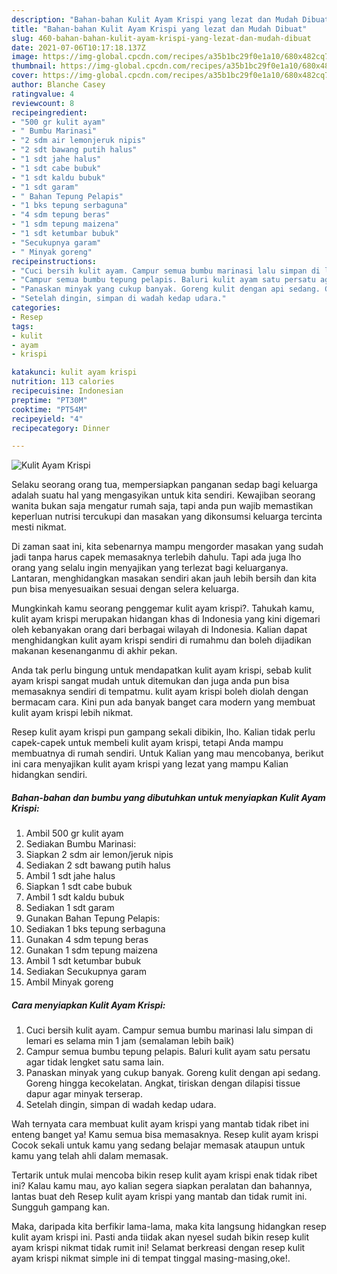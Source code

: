 ```yaml
---
description: "Bahan-bahan Kulit Ayam Krispi yang lezat dan Mudah Dibuat"
title: "Bahan-bahan Kulit Ayam Krispi yang lezat dan Mudah Dibuat"
slug: 460-bahan-bahan-kulit-ayam-krispi-yang-lezat-dan-mudah-dibuat
date: 2021-07-06T10:17:18.137Z
image: https://img-global.cpcdn.com/recipes/a35b1bc29f0e1a10/680x482cq70/kulit-ayam-krispi-foto-resep-utama.jpg
thumbnail: https://img-global.cpcdn.com/recipes/a35b1bc29f0e1a10/680x482cq70/kulit-ayam-krispi-foto-resep-utama.jpg
cover: https://img-global.cpcdn.com/recipes/a35b1bc29f0e1a10/680x482cq70/kulit-ayam-krispi-foto-resep-utama.jpg
author: Blanche Casey
ratingvalue: 4
reviewcount: 8
recipeingredient:
- "500 gr kulit ayam"
- " Bumbu Marinasi"
- "2 sdm air lemonjeruk nipis"
- "2 sdt bawang putih halus"
- "1 sdt jahe halus"
- "1 sdt cabe bubuk"
- "1 sdt kaldu bubuk"
- "1 sdt garam"
- " Bahan Tepung Pelapis"
- "1 bks tepung serbaguna"
- "4 sdm tepung beras"
- "1 sdm tepung maizena"
- "1 sdt ketumbar bubuk"
- "Secukupnya garam"
- " Minyak goreng"
recipeinstructions:
- "Cuci bersih kulit ayam. Campur semua bumbu marinasi lalu simpan di lemari es selama min 1 jam (semalaman lebih baik)"
- "Campur semua bumbu tepung pelapis. Baluri kulit ayam satu persatu agar tidak lengket satu sama lain."
- "Panaskan minyak yang cukup banyak. Goreng kulit dengan api sedang. Goreng hingga kecokelatan. Angkat, tiriskan dengan dilapisi tissue dapur agar minyak terserap."
- "Setelah dingin, simpan di wadah kedap udara."
categories:
- Resep
tags:
- kulit
- ayam
- krispi

katakunci: kulit ayam krispi 
nutrition: 113 calories
recipecuisine: Indonesian
preptime: "PT30M"
cooktime: "PT54M"
recipeyield: "4"
recipecategory: Dinner

---
```



![Kulit Ayam Krispi](https://img-global.cpcdn.com/recipes/a35b1bc29f0e1a10/680x482cq70/kulit-ayam-krispi-foto-resep-utama.jpg)

Selaku seorang orang tua, mempersiapkan panganan sedap bagi keluarga adalah suatu hal yang mengasyikan untuk kita sendiri. Kewajiban seorang  wanita bukan saja mengatur rumah saja, tapi anda pun wajib memastikan keperluan nutrisi tercukupi dan masakan yang dikonsumsi keluarga tercinta mesti nikmat.

Di zaman  saat ini, kita sebenarnya mampu mengorder masakan yang sudah jadi tanpa harus capek memasaknya terlebih dahulu. Tapi ada juga lho orang yang selalu ingin menyajikan yang terlezat bagi keluarganya. Lantaran, menghidangkan masakan sendiri akan jauh lebih bersih dan kita pun bisa menyesuaikan sesuai dengan selera keluarga. 



Mungkinkah kamu seorang penggemar kulit ayam krispi?. Tahukah kamu, kulit ayam krispi merupakan hidangan khas di Indonesia yang kini digemari oleh kebanyakan orang dari berbagai wilayah di Indonesia. Kalian dapat menghidangkan kulit ayam krispi sendiri di rumahmu dan boleh dijadikan makanan kesenanganmu di akhir pekan.

Anda tak perlu bingung untuk mendapatkan kulit ayam krispi, sebab kulit ayam krispi sangat mudah untuk ditemukan dan juga anda pun bisa memasaknya sendiri di tempatmu. kulit ayam krispi boleh diolah dengan bermacam cara. Kini pun ada banyak banget cara modern yang membuat kulit ayam krispi lebih nikmat.

Resep kulit ayam krispi pun gampang sekali dibikin, lho. Kalian tidak perlu capek-capek untuk membeli kulit ayam krispi, tetapi Anda mampu membuatnya di rumah sendiri. Untuk Kalian yang mau mencobanya, berikut ini cara menyajikan kulit ayam krispi yang lezat yang mampu Kalian hidangkan sendiri.

<!--inarticleads1-->

##### Bahan-bahan dan bumbu yang dibutuhkan untuk menyiapkan Kulit Ayam Krispi:

1. Ambil 500 gr kulit ayam
1. Sediakan  Bumbu Marinasi:
1. Siapkan 2 sdm air lemon/jeruk nipis
1. Sediakan 2 sdt bawang putih halus
1. Ambil 1 sdt jahe halus
1. Siapkan 1 sdt cabe bubuk
1. Ambil 1 sdt kaldu bubuk
1. Sediakan 1 sdt garam
1. Gunakan  Bahan Tepung Pelapis:
1. Sediakan 1 bks tepung serbaguna
1. Gunakan 4 sdm tepung beras
1. Gunakan 1 sdm tepung maizena
1. Ambil 1 sdt ketumbar bubuk
1. Sediakan Secukupnya garam
1. Ambil  Minyak goreng




<!--inarticleads2-->

##### Cara menyiapkan Kulit Ayam Krispi:

1. Cuci bersih kulit ayam. Campur semua bumbu marinasi lalu simpan di lemari es selama min 1 jam (semalaman lebih baik)
1. Campur semua bumbu tepung pelapis. Baluri kulit ayam satu persatu agar tidak lengket satu sama lain.
1. Panaskan minyak yang cukup banyak. Goreng kulit dengan api sedang. Goreng hingga kecokelatan. Angkat, tiriskan dengan dilapisi tissue dapur agar minyak terserap.
1. Setelah dingin, simpan di wadah kedap udara.




Wah ternyata cara membuat kulit ayam krispi yang mantab tidak ribet ini enteng banget ya! Kamu semua bisa memasaknya. Resep kulit ayam krispi Cocok sekali untuk kamu yang sedang belajar memasak ataupun untuk kamu yang telah ahli dalam memasak.

Tertarik untuk mulai mencoba bikin resep kulit ayam krispi enak tidak ribet ini? Kalau kamu mau, ayo kalian segera siapkan peralatan dan bahannya, lantas buat deh Resep kulit ayam krispi yang mantab dan tidak rumit ini. Sungguh gampang kan. 

Maka, daripada kita berfikir lama-lama, maka kita langsung hidangkan resep kulit ayam krispi ini. Pasti anda tiidak akan nyesel sudah bikin resep kulit ayam krispi nikmat tidak rumit ini! Selamat berkreasi dengan resep kulit ayam krispi nikmat simple ini di tempat tinggal masing-masing,oke!.

